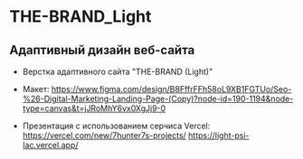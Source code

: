# THE-BRAND_Light
## Адаптивный дизайн веб-сайта

+ Верстка адаптивного сайта "THE-BRAND (Light)"

+ Макет:
https://www.figma.com/design/B8FffrFFh58oL9XB1FGTUo/Seo-%26-Digital-Marketing-Landing-Page-(Copy)?node-id=190-1194&node-type=canvas&t=jJRoMhY6vx0XgJj9-0

+ Презентация с использованием серчиса Vercel: https://vercel.com/new/7hunter7s-projects/
https://light-psi-lac.vercel.app/
